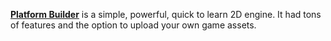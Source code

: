 [**Platform Builder**](https://theplatformbuilder.com/) is a simple, powerful, quick to learn 2D engine. It had tons of features and the option to upload your own game assets.
